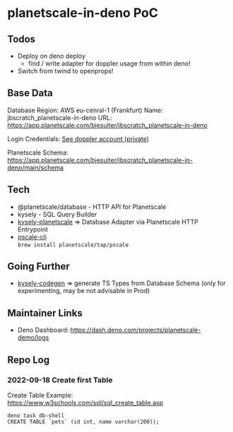 # planetscale-in-deno PoC

## Todos

- Deploy on deno deploy
  - find / write adapter for doppler usage from within deno!
- Switch from twind to openprops!

## Base Data

Database Region: AWS eu-cenral-1 (Frankfurt)
Name: jbscratch_planetscale-in-deno
URL: https://app.planetscale.com/bjesuiter/jbscratch_planetscale-in-deno

Login Credentials: [See doppler account (private)](https://dashboard.doppler.com/workplace/f867183ebfa5d4d1e007/projects/planetscale-in-deno)

Planetscale Schema: https://app.planetscale.com/bjesuiter/jbscratch_planetscale-in-deno/main/schema

## Tech

- @planetscale/database - HTTP API for Planetscale
- kysely - SQL Query Builder
- [kysely-planetscale](https://github.com/depot/kysely-planetscale) => Database Adapter via Planetscale HTTP Entrypoint
- [pscale-cli](https://planetscale.com/docs/tutorials/connect-any-application)  
  `brew install planetscale/tap/pscale`

## Going Further

- [kysely-codegen](https://github.com/RobinBlomberg/kysely-codegen) => generate TS Types from Database Schema
  (only for experimenting, may be not advisable in Prod)

## Maintainer Links

- Deno Dashboard: https://dash.deno.com/projects/planetscale-demo/logs

## Repo Log

### 2022-09-18 Create first Table

Create Table Example: https://www.w3schools.com/sql/sql_create_table.asp

```
deno task db-shell
CREATE TABLE `pets` (id int, name varchar(200));
```
